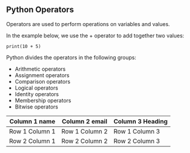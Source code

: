 ## Python Operators

Operators are used to perform operations on variables and values.

In the example below, we use the + operator to add together two values:

```
print(10 + 5)

```

Python divides the operators in the following groups:

* Arithmetic operators
* Assignment operators
* Comparison operators
* Logical operators
* Identity operators
* Membership operators
* Bitwise operators

| Column 1 name | Column 2 email | Column 3 Heading |
| --- | --- | --- |
| Row 1 Column 1   | Row 1 Column 2   | Row 1 Column 3   |
| Row 2 Column 1   | Row 2 Column 2   | Row 2 Column 3   |